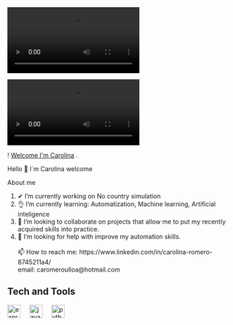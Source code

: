 <div align="left">
  <video src="https://cdn.pixabay.com/video/2019/09/26/27239-362518579_large.mp4" controls></video>
  
</div>

![](https://cdn.pixabay.com/video/2019/09/26/27239-362518579_large.mp4)

 ! [Welcome I'm Carolina](https://cdn.pixabay.com/video/2019/09/26/27239-362518579_large.mp4) .

Hello 👋 I`m Carolina welcome



About me

<div align="left">

  
   <ol>
      <li>✔ I’m currently working on No country simulation</li>
      <li>👌 I’m currently learning: Automatization, Machine learning, Artificial inteligence</li>
      <li>👀 I’m looking to collaborate on projects that allow me to put my recently acquired skills into practice.</li>
      <li>👀 I’m looking for help with improve my automation skills.</li>
      <br>
     📫 How to reach me:  
     https://www.linkedin.com/in/carolina-romero-8745211a4/
     <br>
     email: 
     caromeroulloa@hotmail.com
  <ol/>
</div>


## Tech and Tools
<div align="left">
  <img src="https://skillicons.dev/icons?i=selenium" height="30" alt="express logo"  />
  <img width="12" />
  <img src="https://skillicons.dev/icons?i=java" height="30" alt="java logo"  />
  <img width="12" />
  <img src="https://skillicons.dev/icons?i=python" height="30" alt="python logo"  />
  <img width="12" />
</div>



